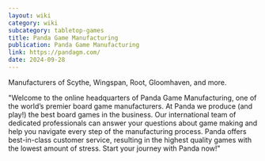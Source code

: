 ```yaml
---
layout: wiki
category: wiki
subcategory: tabletop-games
title: Panda Game Manufacturing
publication: Panda Game Manufacturing
link: https://pandagm.com/
date: 2024-09-28
---
```


Manufacturers of Scythe, Wingspan, Root, Gloomhaven, and more.

"Welcome to the online headquarters of Panda Game Manufacturing, one of the world’s premier board game manufacturers. At Panda we produce (and play!) the best board games in the business. Our international team of dedicated professionals can answer your questions about game making and help you navigate every step of the manufacturing process. Panda offers best-in-class customer service, resulting in the highest quality games with the lowest amount of stress. Start your journey with Panda now!"
